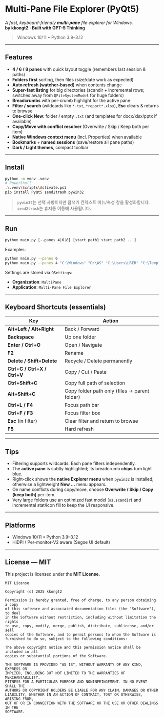 # Multi-Pane File Explorer (PyQt5)

*A fast, keyboard-friendly **multi-pane** file explorer for Windows.*  
**by kkongt2 · Built with GPT-5 Thinking**

> Windows 10/11 • Python 3.9–3.12

---

## Features

- **4 / 6 / 8 panes** with quick layout toggle (remembers last session & paths)
- **Folders first** sorting, then files (size/date work as expected)
- **Auto refresh (watcher-based)** when contents change
- **Super-fast listing** for big directories (scandir + incremental rows; switches away from `QFileSystemModel` for huge folders)
- **Breadcrumbs** with per-crumb highlight for the active pane
- **Filter / search** (wildcards like `*.txt`, `*report*.xlsx`), **Esc** clears & returns to browse
- **One-click New**: folder / empty `.txt` (and templates for docx/xlsx/pptx if available)
- **Copy/Move with conflict resolver** (Overwrite / Skip / Keep both per item)
- **Native Windows context menu** (incl. Properties) when available
- **Bookmarks** + **named sessions** (save/restore all pane paths)
- **Dark / Light themes**, compact toolbar

---

## Install

```bash
python -m venv .venv
# PowerShell
.\.venv\Scripts\Activate.ps1
pip install PyQt5 send2trash pywin32
```

> `pywin32`는 선택 사항이지만 탐색기 컨텍스트 메뉴/속성 창을 활성화합니다.  
> `send2trash`는 휴지통 이동에 사용됩니다.

---

## Run

```bash
python main.py [--panes 4|6|8] [start_path1 start_path2 ...]
```

Examples:

```bash
python main.py --panes 6
python main.py --panes 4 "C:\Windows" "D:\WS" "C:\Users\USER" "C:\Temp"
```

Settings are stored via `QSettings`:

- **Organization**: `MultiPane`  
- **Application**: `Multi-Pane File Explorer`

---

## Keyboard Shortcuts (essentials)

| Key | Action |
|---|---|
| **Alt+Left / Alt+Right** | Back / Forward |
| **Backspace** | Up one folder |
| **Enter / Ctrl+O** | Open / Navigate |
| **F2** | Rename |
| **Delete / Shift+Delete** | Recycle / Delete permanently |
| **Ctrl+C / Ctrl+X / Ctrl+V** | Copy / Cut / Paste |
| **Ctrl+Shift+C** | Copy full path of selection |
| **Alt+Shift+C** | Copy folder path only (files → parent folder) |
| **Ctrl+L / F4** | Focus path bar |
| **Ctrl+F / F3** | Focus filter box |
| **Esc** (in filter) | Clear filter and return to browse |
| **F5** | Hard refresh |

---

## Tips

- Filtering supports wildcards. Each pane filters independently.  
- The **active pane** is subtly highlighted; its breadcrumb **chips** turn light blue.  
- Right-click shows the **native Explorer menu** when `pywin32` is installed; otherwise a lightweight **New …** menu appears.  
- On name conflicts during copy/move, choose **Overwrite / Skip / Copy (keep both)** per item.  
- Very large folders use an optimized fast model (`os.scandir`) and incremental stat/icon fill to keep the UI responsive.

---

## Platforms

- Windows 10/11 • Python 3.9–3.12  
- HiDPI / Per-monitor-V2 aware (Segoe UI default)

---

## License — MIT

This project is licensed under the **MIT License**.

```
MIT License

Copyright (c) 2025 kkongt2

Permission is hereby granted, free of charge, to any person obtaining a copy
of this software and associated documentation files (the "Software"), to deal
in the Software without restriction, including without limitation the rights
to use, copy, modify, merge, publish, distribute, sublicense, and/or sell
copies of the Software, and to permit persons to whom the Software is
furnished to do so, subject to the following conditions:

The above copyright notice and this permission notice shall be included in all
copies or substantial portions of the Software.

THE SOFTWARE IS PROVIDED "AS IS", WITHOUT WARRANTY OF ANY KIND, EXPRESS OR
IMPLIED, INCLUDING BUT NOT LIMITED TO THE WARRANTIES OF MERCHANTABILITY,
FITNESS FOR A PARTICULAR PURPOSE AND NONINFRINGEMENT. IN NO EVENT SHALL THE
AUTHORS OR COPYRIGHT HOLDERS BE LIABLE FOR ANY CLAIM, DAMAGES OR OTHER
LIABILITY, WHETHER IN AN ACTION OF CONTRACT, TORT OR OTHERWISE, ARISING FROM,
OUT OF OR IN CONNECTION WITH THE SOFTWARE OR THE USE OR OTHER DEALINGS IN THE
SOFTWARE.
```
